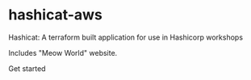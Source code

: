 # hashicat-aws
Hashicat: A terraform built application for use in Hashicorp workshops

Includes "Meow World" website.

Get started
